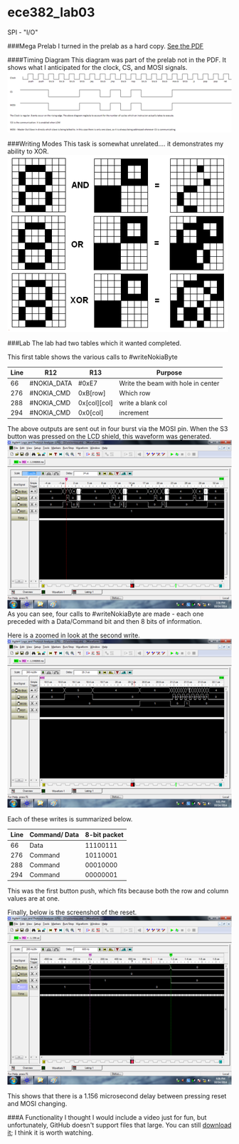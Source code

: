 ece382_lab03
============

SPI - "I/O"

###Mega Prelab
I turned in the prelab as a hard copy. [See the PDF](https://github.com/byarbrough/ece382_lab03/blob/master/megaPrelab.pdf?raw=true)

####Timing Diagram
This diagram was part of the prelab not in the PDF. It shows what I anticipated for the clock, CS, and MOSI signals.
![alt text](https://raw.githubusercontent.com/byarbrough/ece382_lab03/master/timingDiagram.PNG "Timing Diagram")

###Writing Modes
This task is somewhat unrelated.... it demonstrates my ability to XOR.
![alt text](https://raw.githubusercontent.com/byarbrough/ece382_lab03/master/pixelColor.PNG "Writing Modes")

###Lab
The lab had two tables which it wanted completed.

This first table shows the various calls to #writeNokiaByte

Line	| R12	| R13 |	Purpose 
|--------|-------------|--------|---------
66 |	#NOKIA_DATA	| #0xE7	| Write the beam with hole in center
276 |	#NOKIA_CMD	| 0xB[row]	| Which row
288 |	#NOKIA_CMD	| 0x[col][col]	| write a blank col
294 |	#NOKIA_CMD	| 0x0[col]	| increment

The above outputs are sent out in four burst via the MOSI pin. When the S3 button was pressed on the LCD shield, this waveform was generated.
![alt text](https://raw.githubusercontent.com/byarbrough/ece382_lab03/master/4blurps.png "4 MOSI signals")
As you can see, four calls to #writeNokiaByte are made - each one preceded with a Data/Command bit and then 8 bits of information.

Here is a zoomed in look at the second write.
![alt text](https://raw.githubusercontent.com/byarbrough/ece382_lab03/master/2ndBlurp.png "Second write")

Each of these writes is summarized below.

Line | Command/ Data |	8-bit packet
|--------|-------------|--------
66	|Data	    |11100111
276	|Command	|10110001
288	|Command	|00010000
294	|Command	|00000001

This was the first button push, which fits because both the row and column values are at one.

Finally, below is the screenshot of the reset.
![alt text](https://raw.githubusercontent.com/byarbrough/ece382_lab03/master/rstDelay.png "Reset Delay")

This shows that there is a 1.156 microsecond delay between pressing reset and MOSI changing.

###A Functionality
I thought I would include a video just for fun, but unfortunately, GitHub doesn't support files that large. You can still [download it](https://github.com/byarbrough/ece382_lab03/blob/master/demo.mp4?raw=true); I think it is worth watching.

